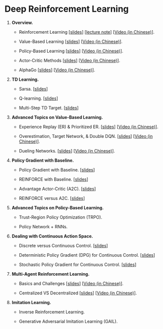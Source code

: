 # Deep Reinforcement Learning




1. **Overview.**


    * Reinforcement Learning 
    [[slides](https://github.com/wangshusen/DRL/blob/master/Slides/1_Basics_1.pdf)] 
    [[lecture note](https://github.com/wangshusen/DeepLearning/blob/master/LectureNotes/DRL/DRL.pdf)] 
    [[Video (in Chinese)](https://youtu.be/vmkRMvhCW5c)].

    * Value-Based Learning 
    [[slides](https://github.com/wangshusen/DRL/blob/master/Slides/1_Basics_2.pdf)] 
    [[Video (in Chinese)](https://youtu.be/jflq6vNcZyA)].

    * Policy-Based Learning 
    [[slides](https://github.com/wangshusen/DRL/blob/master/Slides/1_Basics_3.pdf)] 
    [[Video (in Chinese)](https://youtu.be/qI0vyfR2_Rc)].

    * Actor-Critic Methods 
    [[slides](https://github.com/wangshusen/DRL/blob/master/Slides/1_Basics_4.pdf)] 
    [[Video (in Chinese)](https://youtu.be/xjd7Jq9wPQY)].

    * AlphaGo 
    [[slides](https://github.com/wangshusen/DRL/blob/master/Slides/1_Basics_5.pdf)] 
    [[Video (in Chinese)](https://youtu.be/zHojAp5vkRE)].
    
    



2. **TD Learning.**
    
    * Sarsa.
    [[slides](https://github.com/wangshusen/DRL/blob/master/Slides/2_TD_1.pdf)] 
    
    * Q-learning.
    [[slides](https://github.com/wangshusen/DRL/blob/master/Slides/2_TD_2.pdf)] 
    
    * Multi-Step TD Target.
    [[slides](https://github.com/wangshusen/DRL/blob/master/Slides/2_TD_3.pdf)] 
    
    
    


3. **Advanced Topics on Value-Based Learning.**


    * Experience Replay (ER) & Prioritized ER.
    [[slides](https://github.com/wangshusen/DRL/blob/master/Slides/3_DQN_1.pdf)]
    [[Video (in Chinese)]()]. 
    
    * Overestimation, Target Network, & Double DQN.
    [[slides](https://github.com/wangshusen/DRL/blob/master/Slides/3_DQN_2.pdf)] 
    [[Video (in Chinese)]()]. 
    
    * Dueling Networks.
    [[slides](https://github.com/wangshusen/DRL/blob/master/Slides/3_DQN_3.pdf)]
    [[Video (in Chinese)]()]. 




4. **Policy Gradient with Baseline.**


    * Policy Gradient with Baseline.
    [[slides](https://github.com/wangshusen/DRL/blob/master/Slides/4_Policy_1.pdf)]
    
    * REINFORCE with Baseline.
    [[slides](https://github.com/wangshusen/DRL/blob/master/Slides/4_Policy_2.pdf)]
    
    * Advantage Actor-Critic (A2C).
    [[slides](https://github.com/wangshusen/DRL/blob/master/Slides/4_Policy_3.pdf)]
    
    * REINFORCE versus A2C.
    [[slides](https://github.com/wangshusen/DRL/blob/master/Slides/4_Policy_4.pdf)]
    


5. **Advanced Topics on Policy-Based Learning.**
    
    * Trust-Region Policy Optimization (TRPO).
    
    * Policy Network + RNNs.



6. **Dealing with Continuous Action Space.**


    * Discrete versus Continuous Control.
    [[slides](https://github.com/wangshusen/DRL/blob/master/Slides/6_Continuous_1.pdf)] 

    * Deterministic Policy Gradient (DPG) for Continuous Control.
    [[slides](https://github.com/wangshusen/DRL/blob/master/Slides/6_Continuous_2.pdf)] 

    * Stochastic Policy Gradient for Continuous Control.
    [[slides](https://github.com/wangshusen/DRL/blob/master/Slides/6_Continuous_3.pdf)] 
    
    

7. **Multi-Agent Reinforcement Learning.**


    * Basics and Challenges 
    [[slides](https://github.com/wangshusen/DRL/blob/master/Slides/4_MARL_1.pdf)] 
    [[Video (in Chinese)](https://youtu.be/KN-XMQFTD0o)].

    * Centralized VS Decentralized 
    [[slides](https://github.com/wangshusen/DRL/blob/master/Slides/4_MARL_2.pdf)] 
    [[Video (in Chinese)](https://youtu.be/0HV1hsjd1y8)].



8. **Imitation Learning.**


    * Inverse Reinforcement Learning.
    
    * Generative Adversarial Imitation Learning (GAIL).


